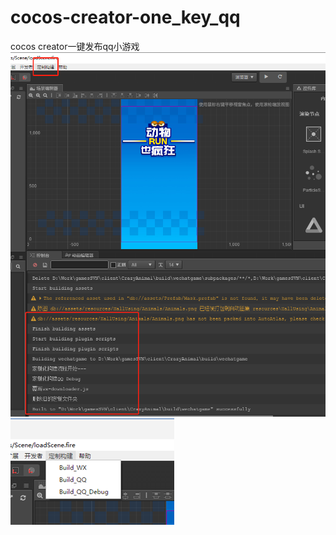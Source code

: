 # cocos-creator-one_key_qq
cocos creator一键发布qq小游戏
![](https://github.com/lyhang0506/cocos-creator-one_key_qq/blob/master/1.png)
![](https://github.com/lyhang0506/cocos-creator-one_key_qq/blob/master/2.png)
